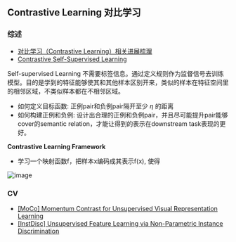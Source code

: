 ## Contrastive Learning 对比学习

### 综述

- [对比学习（Contrastive Learning）相关进展梳理](https://zhuanlan.zhihu.com/p/141141365)
- [Contrastive Self-Supervised Learning](https://ankeshanand.com/blog/2020/01/26/contrative-self-supervised-learning.html)

Self-supervised Learning 不需要标签信息。通过定义规则作为监督信号去训练模型。目的是学到的特征能够使其和其他样本区别开来，类似的样本在特征空间里的相邻区域，不类似样本都在不相邻区域。

- 如何定义目标函数: 正例pair和负例pair隔开至少 $\eta$ 的距离
- 如何构建正例和负例: 设计出合理的正例和负例pair，并且尽可能提升pair能够cover的semantic relation，才能让得到的表示在downstream task表现的更好。

**Contrastive Learning Framework**
- 学习一个映射函数f，把样本x编码成其表示f(x), 使得

 ![image](https://user-images.githubusercontent.com/46979228/190882819-ea6f469b-efce-4302-94b2-36819eaea3b9.png)

### CV

- [[MoCo] Momentum Contrast for Unsupervised Visual Representation Learning](https://arxiv.org/pdf/1911.05722.pdf)
- [[InstDisc] Unsupervised Feature Learning via Non-Parametric Instance Discrimination](https://arxiv.org/pdf/1805.01978.pdf)

